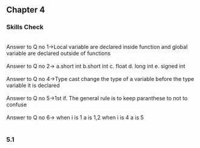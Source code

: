 ## Chapter 4

### Skills Check

<br/>
Answer to Q no 1->Local variable are declared inside function and global variable are declared outside of functions<br/>
<br/>
Answer to Q no 2-> a.short int b.short int c. float d. long int e. signed int<br/>
<br/>
Answer to Q no 4->Type cast change the type of a variable before the type variable it is declared<br/>
<br/>
Answer to Q no 5->1st if. The general rule is to keep paranthese to not to confuse<br/>
<br/>
Answer to Q no 6-> when i is 1 a is 1,2 when i is 4 a is 5<br/>
<br/>

### 5.1